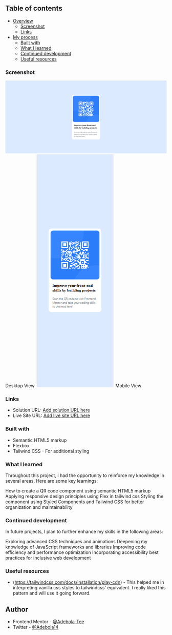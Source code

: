 ## Table of contents

- [Overview](#overview)
  - [Screenshot](#screenshot)
  - [Links](#links)
- [My process](#my-process)
  - [Built with](#built-with)
  - [What I learned](#what-i-learned)
  - [Continued development](#continued-development)
  - [Useful resources](#useful-resources)


### Screenshot

![](/design/DESKTOP%20VIEW%20OF%20QR%20COMPONENT.png) Desktop View
![](/design/MOBILE%20VIEW%20QR%20COMPONENT.png) Mobile View


### Links

- Solution URL: [Add solution URL here](https://your-solution-url.com)
- Live Site URL: [Add live site URL here](https://your-live-site-url.com)


### Built with

- Semantic HTML5 markup
- Flexbox
- Tailwind CSS - For additional styling


### What I learned

Throughout this project, I had the opportunity to reinforce my knowledge in several areas. Here are some key learnings:

How to create a QR code component using semantic HTML5 markup
Applying responsive design principles using Flex in tailwind css
Styling the component using Styled Components and Tailwind CSS for better organization and maintainability


### Continued development

In future projects, I plan to further enhance my skills in the following areas:

Exploring advanced CSS techniques and animations
Deepening my knowledge of JavaScript frameworks and libraries
Improving code efficiency and performance optimization
Incorporating accessibility best practices for inclusive web development

### Useful resources

- (https://tailwindcss.com/docs/installation/play-cdn) - This helped me in interpreting vanilla css styles to tailwindcss' equivalent. I really liked this pattern and will use it going forward.
## Author
- Frontend Mentor - [@Adebola-Tee](https://www.frontendmentor.io/profile/Adebola-Tee)
- Twitter - [@Adebola14](https://twitter.com/TaiwoAdebola14)
